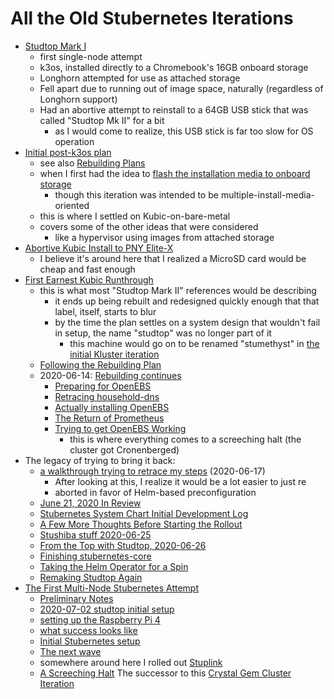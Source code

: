 # All the Old Stubernetes Iterations

- [Studtop Mark I](9af1ee19-ac0a-46e1-8a9c-d6815a455f4f.md)
  - first single-node attempt
  - k3os, installed directly to a Chromebook's 16GB onboard storage
  - Longhorn attempted for use as attached storage
  - Fell apart due to running out of image space, naturally (regardless of Longhorn support)
  - Had an abortive attempt to reinstall to a 64GB USB stick that was called "Studtop Mk II" for a bit
    - as I would come to realize, this USB stick is far too slow for OS operation
- [Initial post-k3os plan](7de423da-53fb-499d-bd6c-59fb5d004163.md)
  - see also [Rebuilding Plans](9e684107-b6e6-4ef5-9541-41db74ccf19c.md)
  - when I first had the idea to [flash the installation media to onboard storage](97191518-e7e9-4a55-9962-69b7b6399f5b.md)
    - though this iteration was intended to be multiple-install-media-oriented
  - this is where I settled on Kubic-on-bare-metal
  - covers some of the other ideas that were considered
    - like a hypervisor using images from attached storage
- [Abortive Kubic Install to PNY Elite-X](3e9a1fd5-79c0-45ee-bf29-bffb9ed6a004.md)
  - I believe it's around here that I realized a MicroSD card would be cheap and fast enough
- [First Earnest Kubic Runthrough](55aeedd3-c454-4e9f-bd5c-09c654d62965.md)
  - this is what most "Studtop Mark II" references would be describing
    - it ends up being rebuilt and redesigned quickly enough that that label, itself, starts to blur
    - by the time the plan settles on a system design that wouldn't fail in setup, the name "studtop" was no longer part of it
      - this machine would go on to be renamed "stumethyst" in [the initial Kluster iteration](ef51a70c-487f-4706-8061-93156dc8415f.md)
  - [Following the Rebuilding Plan](2d2421e6-4ef4-4a37-aaa8-bd6fa0f81a0d.md)
  - 2020-06-14: [Rebuilding continues](623a3875-457f-4655-b193-5d169fb12823.md)
    - [Preparing for OpenEBS](4fcce049-7817-4182-9330-4a2ee9803b1e.md)
    - [Retracing household-dns](4094f9be-62eb-430c-9292-1728894718fe.md)
    - [Actually installing OpenEBS](4cbb0df2-0ef7-4678-a394-a1e547069804.md)
    - [The Return of Prometheus](535fc2bc-7b0d-4b98-a7a3-f3562334ef97.md)
    - [Trying to get OpenEBS Working](4d85dd50-a1f9-414b-bbfb-fdc9605e888d.md)
      - this is where everything comes to a screeching halt (the cluster got Cronenberged)
- The legacy of trying to bring it back:
  - [a walkthrough trying to retrace my steps](58ebafed-21df-46da-9c7a-ff91f51f06f8.md) (2020-06-17)
    - After looking at this, I realize it would be a lot easier to just re
    - aborted in favor of Helm-based preconfiguration
  - [June 21, 2020 In Review](f47d1085-edfa-4235-918b-ddabe244fd25.md)
  - [Stubernetes System Chart Initial Development Log](d481eba0-4317-4f18-b73f-1b054da8da68.md)
  - [A Few More Thoughts Before Starting the Rollout](bec6a91c-70ff-4e05-ad7f-727e5cfc8189.md)
  - [Stushiba stuff 2020-06-25](0be90453-0c7d-4933-ba5d-2cde2c280c1a.md)
  - [From the Top with Studtop, 2020-06-26](6424e19b-9fe0-4439-9058-b53b8fabddab.md)
  - [Finishing stubernetes-core](fb2a6c6b-1c10-495d-a6b6-c07424dcf2fa.md)
  - [Taking the Helm Operator for a Spin](04fe421b-e2d6-4a20-8b92-f23f04758d78.md)
  - [Remaking Studtop Again](107bcbcb-42dc-44f0-9f64-4b5a98ba6af9.md)
- [The First Multi-Node Stubernetes Attempt](57c1ba36-272f-41e8-b12e-fa2e164718d7.md)
  - [Preliminary Notes](853a7b4f-9ae2-4a98-98cc-13cdc181cf7b.md)
  - [2020-07-02 studtop initial setup](13edfde7-3de3-4cce-81d7-6c651e4a59a0.md)
  - [setting up the Raspberry Pi 4](883aac82-3dcc-4b0b-aa34-f7735fe34ace.md)
  - [what success looks like](b2e737c9-791e-498f-9bea-ab6244186bd7.md)
  - [Initial Stubernetes setup](bb2da941-b57c-49e2-a3dc-4982f6636409.md)
  - [The next wave](58472f06-bcef-4a12-9f88-32a70b757302.md)
  - somewhere around here I rolled out [Stuplink](410e7121-5903-47fb-9341-5126c72cae60.md)
  - [A Screeching Halt](1a49d297-be30-40f7-9c79-2d2548ce86ce.md)
  The successor to this [Crystal Gem Cluster Iteration](ef51a70c-487f-4706-8061-93156dc8415f.md)
